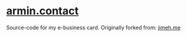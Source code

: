 # [armin.contact](http://www.armin.contact)
Source-code for my e-business card. Originally forked from: [jimeh.me](http://jimeh.me/)
